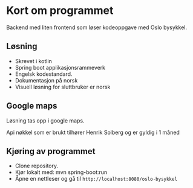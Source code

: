 # Kort om programmet
Backend med liten frontend som løser kodeoppgave med Oslo bysykkel.

## Løsning
- Skrevet i kotlin
- Spring boot applikasjonsrammeverk
- Engelsk kodestandard. 
- Dokumentasjon på norsk
- Visuell løsning for sluttbruker er norsk

## Google maps
Løsning tas opp i google maps. 

Api nøkkel som er brukt tilhører Henrik Solberg og er gyldig i 1 måned

## Kjøring av programmet
- Clone repository.
- Kjør lokalt med: mvn spring-boot:run
- Åpne en nettleser og gå til `http://localhost:8080/oslo-bysykkel`


